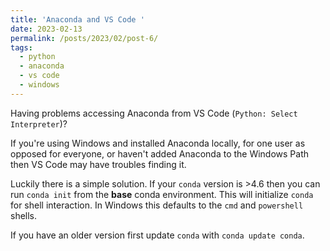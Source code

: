 ```yaml
---
title: 'Anaconda and VS Code '
date: 2023-02-13
permalink: /posts/2023/02/post-6/
tags:
  - python
  - anaconda
  - vs code
  - windows
---
```


Having problems accessing Anaconda from VS Code (```Python: Select Interpreter```)? 

If you're using Windows and installed Anaconda locally, for one user as opposed for everyone, or haven't added Anaconda to the Windows Path then VS Code may have troubles finding it. 

Luckily there is a simple solution. If your ```conda``` version is >4.6 then you can run ```conda init``` from the __base__ conda environment. This will initialize ```conda``` for shell interaction. In Windows this defaults to the ```cmd``` and ```powershell``` shells.

If you have an older version first update ```conda``` with ```conda update conda```. 